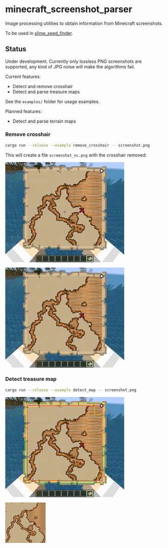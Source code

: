# minecraft_screenshot_parser

Image processing utilities to obtain information from Minecraft screenshots.

To be used in [slime_seed_finder](https://github.com/Badel2/slime_seed_finder).

## Status

Under development.
Currently only lossless PNG screenshots are supported, any kind of JPG noise will make the
algorithms fail.

Current features:

* Detect and remove crosshair
* Detect and parse treasure maps

See the `examples/` folder for usage examples.

Planned features:

* Detect and parse terrain maps

### Remove crosshair

```sh
cargo run --release --example remove_crosshair -- screenshot.png
```

This will create a file `screenshot_nc.png` with the crosshair removed:

![5_c](https://raw.githubusercontent.com/Badel2/minecraft_screenshot_parser/master/blob/5.png)

![5_nc](https://raw.githubusercontent.com/Badel2/minecraft_screenshot_parser/master/blob/5_nc.png)

### Detect treasure map

```sh
cargo run --release --example detect_map -- screenshot.png
```

![Example image with markers](https://raw.githubusercontent.com/Badel2/minecraft_screenshot_parser/master/blob/5_map_marks.png)

![Example image extracted treasure map](https://raw.githubusercontent.com/Badel2/minecraft_screenshot_parser/master/blob/5_map_cropped.png)

